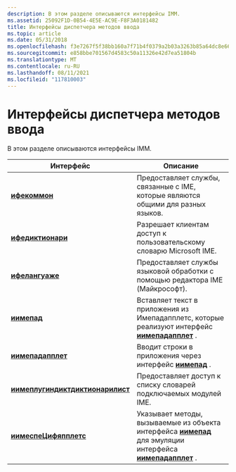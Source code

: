 ```yaml
---
description: В этом разделе описываются интерфейсы IMM.
ms.assetid: 25092F1D-0B54-4E5E-AC9E-F8F3A0181482
title: Интерфейсы диспетчера методов ввода
ms.topic: article
ms.date: 05/31/2018
ms.openlocfilehash: f3e7267f5f38bb160a7f71b4f0379a2b03a3263b85a64dc8e666226dd3150911
ms.sourcegitcommit: e858bbe701567d4583c50a11326e42d7ea51804b
ms.translationtype: MT
ms.contentlocale: ru-RU
ms.lasthandoff: 08/11/2021
ms.locfileid: "117810003"
---
```

# <a name="input-method-manager-interfaces"></a>Интерфейсы диспетчера методов ввода

В этом разделе описываются интерфейсы IMM.



| Интерфейс                                                            | Описание                                                                                                                                    |
|----------------------------------------------------------------------|------------------------------------------------------------------------------------------------------------------------------------------------|
| [**ифекоммон**](/windows/desktop/api/Msime/nn-msime-ifecommon)                                       | Предоставляет службы, связанные с IME, которые являются общими для разных языков.                                                                         |
| [**ифедиктионари**](/windows/desktop/api/Msime/nn-msime-ifedictionary)                               | Разрешает клиентам доступ к пользовательскому словарю Microsoft IME.                                                                                      |
| [**ифелангуаже**](/windows/desktop/api/Msime/nn-msime-ifelanguage)                                   | Предоставляет службы языковой обработки с помощью редактора IME (Майкрософт).                                                                                 |
| [**иимепад**](/windows/desktop/api/Imepad/nn-imepad-iimepad)                                           | Вставляет текст в приложения из Имепадапплетс, которые реализуют интерфейс [**иимепадапплет**](/windows/desktop/api/Imepad/nn-imepad-iimepadapplet) .                                 |
| [**иимепадапплет**](/windows/desktop/api/Imepad/nn-imepad-iimepadapplet)                               | Вводит строки в приложения через интерфейс [**иимепад**](/windows/desktop/api/Imepad/nn-imepad-iimepad) .                                                                     |
| [**иимеплугиндиктдиктионарилист**](/windows/desktop/api/Msimeapi/nn-msimeapi-iimeplugindictdictionarylist) | Предоставляет доступ к списку словарей подключаемых модулей IME.                                                                                       |
| [**иимеспеЦифяпплетс**](/windows/desktop/api/Imepad/nn-imepad-iimespecifyapplets)                     | Указывает методы, вызываемые из объекта интерфейса [**иимепад**](/windows/desktop/api/Imepad/nn-imepad-iimepad) для эмуляции интерфейса [**иимепадапплет**](/windows/desktop/api/Imepad/nn-imepad-iimepadapplet) . |



 

 

 



